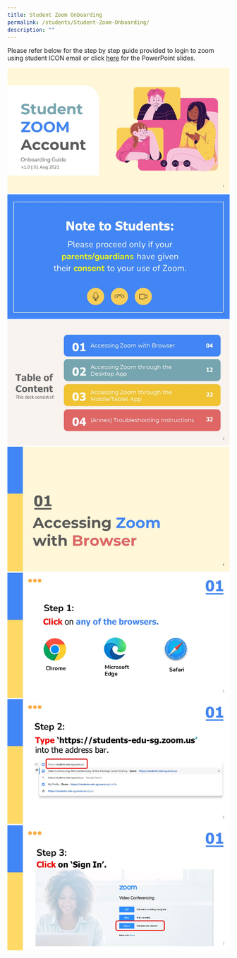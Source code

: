 ```yaml
---
title: Student Zoom Onboarding
permalink: /students/Student-Zoom-Onboarding/
description: ""
---
```

Please refer below for the step by step guide provided to login to zoom using student ICON email or click [here](https://eastspringpri.moe.edu.sg/qql/slot/u195/2022/Students/Student%20Zoom%20Onboarding/Student_Zoom_Onboarding_Guide.pptx) for the PowerPoint slides.

![](/images/Slide1.jpeg)
![](/images/Slide2.jpeg)
![](/images/Slide3.jpeg)
![](/images/Slide4.jpeg)
![](/images/Slide5.jpeg)
![](/images/Slide6.jpeg)
![](/images/Slide7.jpeg)